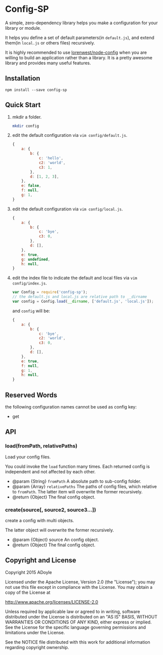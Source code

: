 # Config-SP

A simple, zero-dependency library helps you make a configuration for your library or module.

It helps you define a set of default parameters(in `default.js`), and extend them(in `local.js` or others files) recursively.

It is highly recommended to use [lorenwest/node-config](https://github.com/lorenwest/node-config) when you are willing to build an application rather than a library. It is a pretty awesome library and provides many useful features.


## Installation

`npm install --save config-sp`

## Quick Start

1. mkdir a folder.

    ```bash
    mkdir config
    ```

2. edit the default configuration via `vim config/default.js`.

    ```js
    {
        a: {
            b: {
                c: 'hello',
                c2: 'world',
                c3: 1,
            },
            d: [1, 2, 3],
        },
        e: false,
        f: null,
        g: 1,
    }
    ```

3. edit the default configuration via `vim config/local.js`.

    ```js
    {
        a: {
            b: {
                c: 'bye',
                c3: 0,
            },
            d: [],
        },
        e: true,
        g: undefined,
        h: null,
    }
    ```

4. edit the index file to indicate the default and local files via `vim config/index.js`.

    ```js
    var Config = require('config-sp');
    // the default.js and local.js are relative path to __dirname
    var config = Config.load(__dirname, ['default.js', 'local.js']);
    ```

    and `config` will be:

    ```js
    {
        a: {
            b: {
                c: 'bye',
                c2: 'world',
                c3: 0,
            },
            d: [],
        },
        e: true,
        f: null,
        g: 1,
        h: null,
    }
    ```

## Reserved Words

the following configuration names cannot be used as config key:

- get


## API

### load(fromPath, relativePaths)

Load your config files.

You could invoke the `load` function many times. Each returned config is independent and not affected by each other.

 * @param  {String} `fromPath`  A absolute path to sub-config folder.
 * @param  {Array<String>} `relativePaths`  The paths of config files, which relative to `fromPath`. The latter item will overwrite the former recursively.
 * @return {Object}  The final config object.

### create(source[, source2, source3...])

create a config with multi objects.

The latter object will overwrite the former recursively.

 * @param  {Object} source  An config object.
 * @return {Object}  The final config object.


## Copyright and License

Copyright 2015 ADoyle

Licensed under the Apache License, Version 2.0 (the "License"); you may not use this file except in compliance with the License.
You may obtain a copy of the License at

   http://www.apache.org/licenses/LICENSE-2.0

Unless required by applicable law or agreed to in writing, software distributed under the License is distributed on an "AS IS" BASIS, WITHOUT WARRANTIES OR CONDITIONS OF ANY KIND, either express or implied.
See the License for the specific language governing permissions and limitations under the License.

See the NOTICE file distributed with this work for additional information regarding copyright ownership.
